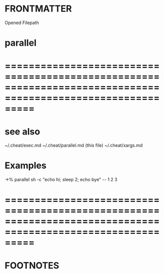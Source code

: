 # FRONTMATTER
Opened
Filepath 

# parallel
# =============================================================================================================


# see also

~/.cheat/exec.md
~/.cheat/parallel.md   (this file)
~/.cheat/xargs.md 


# Examples

->% parallel sh -c "echo hi; sleep 2; echo bye" -- 1 2 3





# =============================================================================================================
# FOOTNOTES


